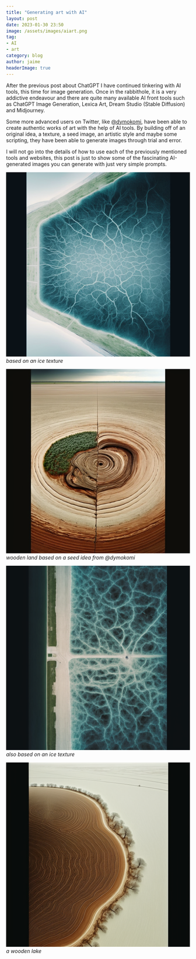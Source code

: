 ```yaml
---
title: "Generating art with AI"
layout: post
date: 2023-01-30 23:50
image: /assets/images/aiart.png
tag:
- AI
- art
category: blog
author: jaime
headerImage: true
---
```


After the previous post about ChatGPT I have continued tinkering with AI tools, this time for image generation. Once in the rabbithole, it is a very addictive endeavour and there are quite many available AI front tools such as ChatGPT Image Generation, Lexica Art, Dream Studio (Stable Diffusion) and Midjourney.

Some more advanced users on Twitter, like [@dymokomi](https://twitter.com/dymokomi), have been able to create authentic works of art with the help of AI tools. By building off of an original idea, a texture, a seed image, an artistic style and maybe some scripting, they have been able to generate images through trial and error.

I will not go into the details of how to use each of the previously mentioned tools and websites, this post is just to show some of the fascinating AI-generated images you can generate with just very simple prompts.

![icy veins](/assets/images/aeral1.png)
*based on an ice texture*

![wooden land](/assets/images/aeral2.png)
*wooden land based on a seed idea from @dymokomi*

![icy veins](/assets/images/aeral3.png)
*also based on an ice texture*

![wooden lake](/assets/images/aeral4.png)
*a wooden lake*